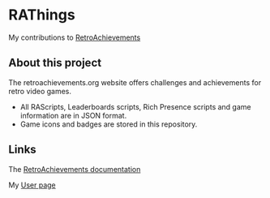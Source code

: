 # RAThings

My contributions to [RetroAchievements](https://github.com/RetroAchievements)

## About this project

The retroachievements.org website offers challenges and achievements for retro video games.

- All RAScripts, Leaderboards scripts, Rich Presence scripts and game information are in JSON format.
- Game icons and badges are stored in this repository.

## Links

The [RetroAchievements documentation](https://docs.retroachievements.org/)

My [User page](https://retroachievements.org/user/retromodern)
